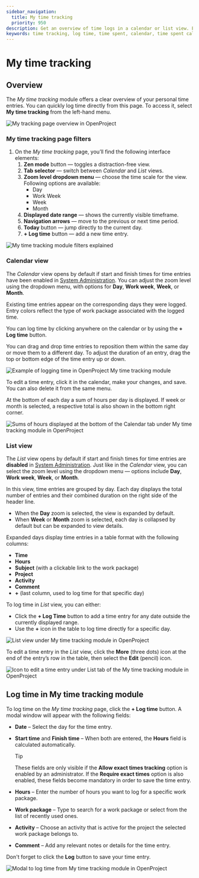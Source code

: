 ```yaml
---
sidebar_navigation:
  title: My time tracking
  priority: 950
description: Get an overview of time logs in a calendar or list view. Easily log time directly from My time tracking page.
keywords: time tracking, log time, time spent, calendar, time spent calendar, time logs
---
```


# My time tracking

## Overview
The *My time tracking* module offers a clear overview of your personal time entries. You can quickly log time directly from this page. To access it, select **My time tracking** from the left-hand menu.

![My tracking page overview in OpenProject](openproject_user_guide_my_time_tracking_module_overview.png)

### My time tracking page filters

1. On the *My time tracking* page, you’ll find the following interface elements:
   1. **Zen mode** button — toggles a distraction-free view.
   2. **Tab selector** — switch between *Calendar* and *List* views.
   3. **Zoom level dropdown menu** — choose the time scale for the view. Following options are available:
      - Day
      - Work Week
      - Week
      - Month
   4. **Displayed date range** — shows the currently visible timeframe.
   5. **Navigation arrows** — move to the previous or next time period.
   6. **Today** button — jump directly to the current day.
   7. **+ Log time** button — add a new time entry.



![My time tracking module filters explained](openproject_user_guide_my_time_tracking_module_filters_explained.png)

### Calendar view

The *Calendar* view opens by default if start and finish times for time entries have been enabled in [System Administration](../../system-admin-guide/time-and-costs). You can adjust the zoom level using the dropdown menu, with options for **Day**, **Work week**, **Week**, or **Month**.

Existing time entries appear on the corresponding days they were logged. Entry colors reflect the type of work package associated with the logged time.

You can log time by clicking anywhere on the calendar or by using the **+ Log time** button.

You can drag and drop time entries to reposition them within the same day or move them to a different day. To adjust the duration of an entry, drag the top or bottom edge of the time entry up or down.

![Example of logging time in OpenProject My time tracking module](openproject-my-time-tracking-page.gif)

To edit a time entry, click it in the calendar, make your changes, and save. You can also delete it from the same menu.

At the bottom of each day a sum of hours per day is displayed. If week or month is selected, a respective total is also shown in the bottom right corner. 

![Sums of hours displayed at the bottom of the Calendar tab under My time tracking module in OpenProject](openproject_user_guide_my_time_tracking_module_calendar_tab_total_sums.png)

### List view

The *List* view opens by default if start and finish times for time entries are **disabled** in [System Administration](../../system-admin-guide/time-and-costs). Just like in the *Calendar* view, you can select the zoom level using the dropdown menu — options include **Day**, **Work week**, **Week**, or **Month**.

In this view, time entries are grouped by day. Each day displays the total number of entries and their combined duration on the right side of the header line.

- When the **Day** zoom is selected, the view is expanded by default.
- When **Week** or **Month** zoom is selected, each day is collapsed by default but can be expanded to view details.

Expanded days display time entries in a table format with the following columns:

- **Time**
- **Hours**
- **Subject** (with a clickable link to the work package)
- **Project**
- **Activity**
- **Comment**
- **+** (last column, used to log time for that specific day)

To log time in *List* view, you can either:

- Click the **+ Log Time** button to add a time entry for any date outside the currently displayed range.
- Use the **+** icon in the table to log time directly for a specific day.

![List view under My time tracking module in OpenProject](openproject_user_guide_my_time_tracking_module_list_view_overview.png)

To edit a time entry in the *List* view, click the **More** (three dots) icon at the end of the entry’s row in the table, then select the **Edit** (pencil) icon.

![Icon to edit a time entry under List tab of the My time tracking module in OpenProject](openproject_user_guide_my_time_tracking_module_list_view_edit_icon.png)

## Log time in My time tracking module

To log time on the *My time tracking* page, click the **+ Log time** button. A modal window will appear with the following fields:

- **Date** – Select the day for the time entry.

- **Start time** and **Finish time** – When both are entered, the **Hours** field is calculated automatically.

  > [!TIP]
  >  These fields are only visible if the **Allow exact times tracking** option is enabled by an administrator.
  >  If the **Require exact times** option is also enabled, these fields become mandatory in order to save the time entry.

- **Hours** – Enter the number of hours you want to log for a specific work package.

- **Work package** – Type to search for a work package or select from the list of recently used ones.

- **Activity** – Choose an activity that is active for the project the selected work package belongs to.

- **Comment** – Add any relevant notes or details for the time entry.

Don't forget to click the **Log** button to save your time entry.

![Modal to log time from My time tracking module in OpenProject](openproject_user_guide_my_time_tracking_module_logging_modal.png)